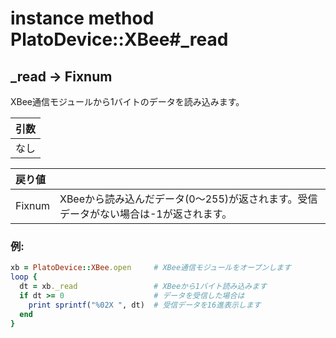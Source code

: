 # instance method PlatoDevice::XBee#_read

## _read -> Fixnum

XBee通信モジュールから1バイトのデータを読み込みます。  

|引数|
|:--|
|なし|

|戻り値||
|:--|:--|
|Fixnum|XBeeから読み込んだデータ(0〜255)が返されます。受信データがない場合は-1が返されます。|

### 例:
```Ruby
xb = PlatoDevice::XBee.open     # XBee通信モジュールをオープンします
loop {
  dt = xb._read                 # XBeeから1バイト読み込みます
  if dt >= 0                    # データを受信した場合は
    print sprintf("%02X ", dt)  # 受信データを16進表示します
  end
}
```
